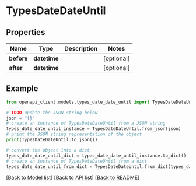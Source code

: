 # TypesDateDateUntil


## Properties

Name | Type | Description | Notes
------------ | ------------- | ------------- | -------------
**before** | **datetime** |  | [optional] 
**after** | **datetime** |  | [optional] 

## Example

```python
from openapi_client.models.types_date_date_until import TypesDateDateUntil

# TODO update the JSON string below
json = "{}"
# create an instance of TypesDateDateUntil from a JSON string
types_date_date_until_instance = TypesDateDateUntil.from_json(json)
# print the JSON string representation of the object
print(TypesDateDateUntil.to_json())

# convert the object into a dict
types_date_date_until_dict = types_date_date_until_instance.to_dict()
# create an instance of TypesDateDateUntil from a dict
types_date_date_until_from_dict = TypesDateDateUntil.from_dict(types_date_date_until_dict)
```
[[Back to Model list]](../README.md#documentation-for-models) [[Back to API list]](../README.md#documentation-for-api-endpoints) [[Back to README]](../README.md)


